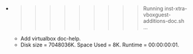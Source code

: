 * >>>>>>>>> Running inst-xtra-vboxguest-additions-doc.sh ...
  * Add virtualbox doc-help.
  * Disk size = 7048036K. Space Used = 8K. Runtime = 00:00:00:01.
